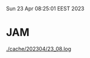 Sun 23 Apr 08:25:01 EEST 2023
# JAM
<a href='./cache/202304/23_08.log'>./cache/202304/23_08.log</a>
